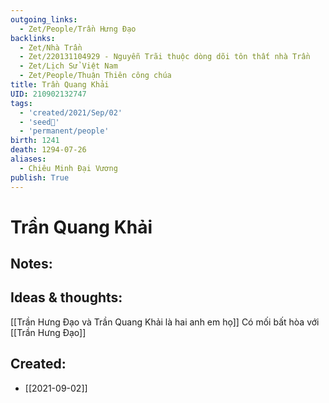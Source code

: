 ```yaml
---
outgoing_links:
  - Zet/People/Trần Hưng Đạo
backlinks:
  - Zet/Nhà Trần
  - Zet/220131104929 - Nguyễn Trãi thuộc dòng dõi tôn thất nhà Trần
  - Zet/Lịch Sử Việt Nam
  - Zet/People/Thuận Thiên công chúa
title: Trần Quang Khải
UID: 210902132747
tags:
  - 'created/2021/Sep/02'
  - 'seed🥜'
  - 'permanent/people'
birth: 1241
death: 1294-07-26
aliases:
  - Chiêu Minh Đại Vương
publish: True
---
```

# Trần Quang Khải

## Notes:

## Ideas & thoughts:
[[Trần Hưng Đạo và Trần Quang Khải là hai anh em họ]]
Có mối bất hòa với [[Trần Hưng Đạo]]

## Created:
- [[2021-09-02]]
